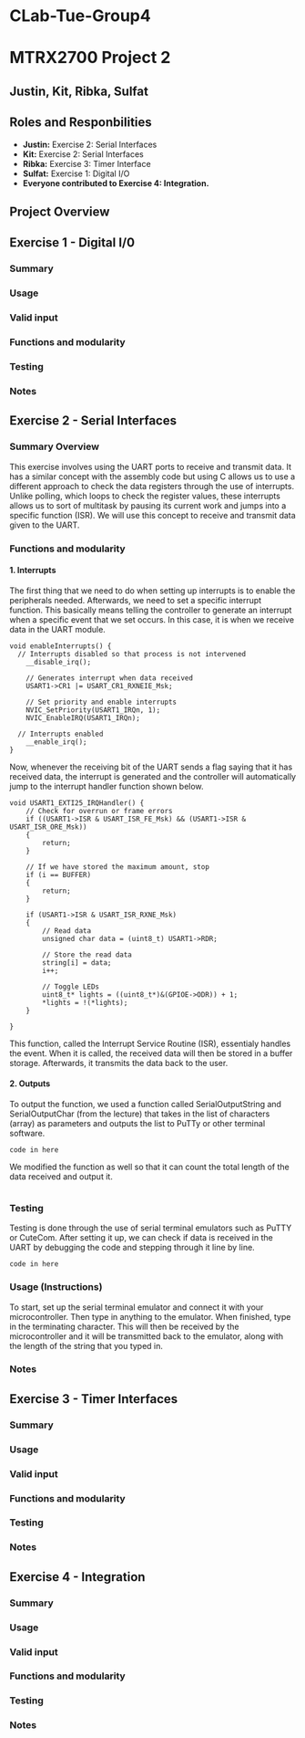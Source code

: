 # CLab-Tue-Group4
# MTRX2700 Project 2

## Justin, Kit, Ribka, Sulfat

## Roles and Responbilities
- **Justin:** Exercise 2: Serial Interfaces
- **Kit:** Exercise 2: Serial Interfaces
- **Ribka:** Exercise 3: Timer Interface
- **Sulfat:** Exercise 1: Digital I/O
- **Everyone contributed to Exercise 4: Integration.** 
## Project Overview

## Exercise 1 - Digital I/0

### Summary

### Usage

### Valid input

### Functions and modularity

### Testing

### Notes

## Exercise 2 - Serial Interfaces

### Summary Overview
This exercise involves using the UART ports to receive and transmit data. It has a similar concept with the assembly code but using C allows us to use a different approach to check the data registers through the use of interrupts. Unlike polling, which loops to check the register values, these interrupts allows us to sort of multitask by pausing its current work and jumps into a specific function (ISR). We will use this concept to receive and transmit data given to the UART.

### Functions and modularity
#### 1. Interrupts
The first thing that we need to do when setting up interrupts is to enable the peripherals needed. Afterwards, we need to set a specific interrupt function. This basically means telling the controller to generate an interrupt when a specific event that we set occurs. In this case, it is when we receive data in the UART module.
```
void enableInterrupts() {
  // Interrupts disabled so that process is not intervened
	__disable_irq();

	// Generates interrupt when data received
	USART1->CR1 |= USART_CR1_RXNEIE_Msk;

	// Set priority and enable interrupts
	NVIC_SetPriority(USART1_IRQn, 1);
	NVIC_EnableIRQ(USART1_IRQn);

  // Interrupts enabled
	__enable_irq();
}
```
Now, whenever the receiving bit of the UART sends a flag saying that it has received data, the interrupt is generated and the controller will automatically jump to the interrupt handler function shown below.
```
void USART1_EXTI25_IRQHandler() {
	// Check for overrun or frame errors
	if ((USART1->ISR & USART_ISR_FE_Msk) && (USART1->ISR & USART_ISR_ORE_Msk))
	{
		return;
	}

	// If we have stored the maximum amount, stop
	if (i == BUFFER)
	{
		return;
	}

	if (USART1->ISR & USART_ISR_RXNE_Msk)
	{
		// Read data
		unsigned char data = (uint8_t) USART1->RDR;

		// Store the read data
		string[i] = data;
		i++;

		// Toggle LEDs
		uint8_t* lights = ((uint8_t*)&(GPIOE->ODR)) + 1;
		*lights = !(*lights);
	}

} 
```
This function, called the Interrupt Service Routine (ISR), essentialy handles the event. When it is called, the received data will then be stored in a buffer storage. Afterwards, it transmits the data back to the user.

#### 2. Outputs
To output the function, we used a function called SerialOutputString and SerialOutputChar (from the lecture) that takes in the list of characters (array) as parameters and outputs the list to PuTTy or other terminal software.
```
code in here
```
We modified the function as well so that it can count the total length of the data received and output it.
```

```

### Testing
Testing is done through the use of serial terminal emulators such as PuTTY or CuteCom. After setting it up, we can check if data is received in the UART by debugging the code and stepping through it line by line.
```
code in here
```

### Usage (Instructions)
To start, set up the serial terminal emulator and connect it with your microcontroller. Then type in anything to the emulator. When finished, type in the terminating character. This will then be received by the microcontroller and it will be transmitted back to the emulator, along with the length of the string that you typed in. 

### Notes

## Exercise 3 - Timer Interfaces

### Summary

### Usage

### Valid input

### Functions and modularity

### Testing

### Notes

## Exercise 4 - Integration

### Summary

### Usage

### Valid input

### Functions and modularity

### Testing

### Notes
